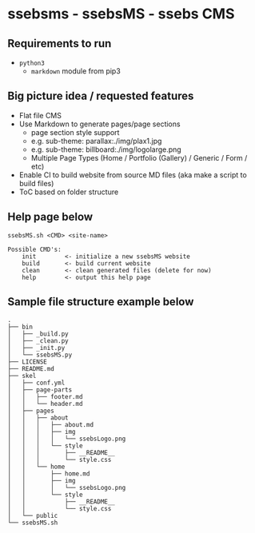 # ssebsms - ssebsMS - ssebs CMS

## Requirements to run
- `python3`
    - `markdown` module from pip3



## Big picture idea / requested features
- Flat file CMS
- Use Markdown to generate pages/page sections
    - page section style support 
    - e.g. sub-theme: parallax:./img/plax1.jpg
    - e.g. sub-theme: billboard:./img/logolarge.png
    - Multiple Page Types (Home / Portfolio (Gallery) / Generic / Form / etc) 
- Enable CI to build website from source MD files (aka make a script to build files)
- ToC based on folder structure

## Help page below
```
ssebsMS.sh <CMD> <site-name>

Possible CMD's:
    init        <- initialize a new ssebsMS website
    build       <- build current website
    clean       <- clean generated files (delete for now)
    help        <- output this help page

```

## Sample file structure example below
```
.
├── bin
│   ├── _build.py
│   ├── _clean.py
│   ├── _init.py
│   └── ssebsMS.py
├── LICENSE
├── README.md
├── skel
│   ├── conf.yml
│   ├── page-parts
│   │   ├── footer.md
│   │   └── header.md
│   ├── pages
│   │   ├── about
│   │   │   ├── about.md
│   │   │   ├── img
│   │   │   │   └── ssebsLogo.png
│   │   │   └── style
│   │   │       ├── __README__
│   │   │       └── style.css
│   │   └── home
│   │       ├── home.md
│   │       ├── img
│   │       │   └── ssebsLogo.png
│   │       └── style
│   │           ├── __README__
│   │           └── style.css
│   └── public
└── ssebsMS.sh

```